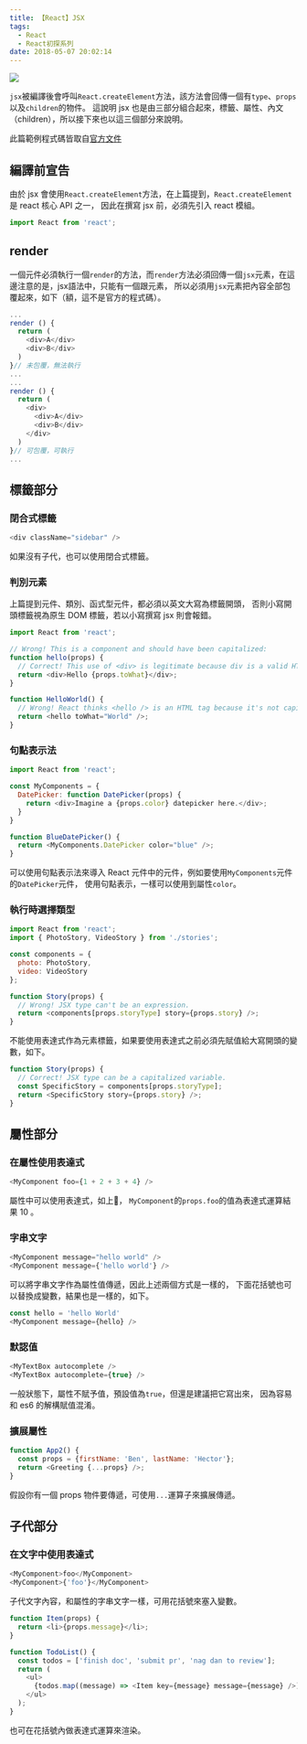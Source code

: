 ```yaml
---
title: 【React】JSX
tags:
  - React
  - React初探系列
date: 2018-05-07 20:02:14
---
```

![](/img/react/react.png)

`jsx`被編譯後會呼叫`React.createElement`方法，該方法會回傳一個有`type`、`props`以及`children`的物件。
這說明 jsx 也是由三部分組合起來，標籤、屬性、內文（children），所以接下來也以這三個部分來說明。

此篇範例程式碼皆取自[官方文件](https://reactjs.org/docs/jsx-in-depth.html)

<!-- more -->

## 編譯前宣告

由於 jsx 會使用`React.createElement`方法，在上篇提到，`React.createElement`是 react 核心 API 之一，
因此在撰寫 jsx 前，必須先引入 react 模組。

```js
import React from 'react';
```

## render

一個元件必須執行一個`render`的方法，而`render`方法必須回傳一個`jsx`元素，在這邊注意的是，jsx語法中，只能有一個跟元素，
所以必須用`jsx`元素把內容全部包覆起來，如下（額，這不是官方的程式碼）。

```js
...
render () {
  return (
    <div>A</div>
    <div>B</div>
  )
}// 未包覆，無法執行
...
...
render () {
  return (
    <div>
      <div>A</div>
      <div>B</div>
    </div>
  )
}// 可包覆，可執行
...
```

## 標籤部分

### 閉合式標籤

```js
<div className="sidebar" />
```
如果沒有子代，也可以使用閉合式標籤。

### 判別元素

上篇提到元件、類別、函式型元件，都必須以英文大寫為標籤開頭，
否則小寫開頭標籤視為原生 DOM 標籤，若以小寫撰寫 jsx 則會報錯。

```js
import React from 'react';

// Wrong! This is a component and should have been capitalized:
function hello(props) {
  // Correct! This use of <div> is legitimate because div is a valid HTML tag:
  return <div>Hello {props.toWhat}</div>;
}

function HelloWorld() {
  // Wrong! React thinks <hello /> is an HTML tag because it's not capitalized:
  return <hello toWhat="World" />;
}
```

### 句點表示法

```js
import React from 'react';

const MyComponents = {
  DatePicker: function DatePicker(props) {
    return <div>Imagine a {props.color} datepicker here.</div>;
  }
}

function BlueDatePicker() {
  return <MyComponents.DatePicker color="blue" />;
}
```

可以使用句點表示法來導入 React 元件中的元件，例如要使用`MyComponents`元件的`DatePicker`元件，
使用句點表示，一樣可以使用到屬性`color`。

### 執行時選擇類型

```js
import React from 'react';
import { PhotoStory, VideoStory } from './stories';

const components = {
  photo: PhotoStory,
  video: VideoStory
};

function Story(props) {
  // Wrong! JSX type can't be an expression.
  return <components[props.storyType] story={props.story} />;
}
```

不能使用表達式作為元素標籤，如果要使用表達式之前必須先賦值給大寫開頭的變數，如下。

```js
function Story(props) {
  // Correct! JSX type can be a capitalized variable.
  const SpecificStory = components[props.storyType];
  return <SpecificStory story={props.story} />;
}
```


## 屬性部分

### 在屬性使用表達式
```js
<MyComponent foo={1 + 2 + 3 + 4} />
```
屬性中可以使用表達式，如上，
`MyComponent`的`props.foo`的值為表達式運算結果 10 。

### 字串文字

```js
<MyComponent message="hello world" />
<MyComponent message={'hello world'} />
```

可以將字串文字作為屬性值傳遞，因此上述兩個方式是一樣的，
下面花括號也可以替換成變數，結果也是一樣的，如下。

```js
const hello = 'hello World'
<MyComponent message={hello} />
```

### 默認值

```js
<MyTextBox autocomplete />
<MyTextBox autocomplete={true} />
```

一般狀態下，屬性不賦予值，預設值為`true`，但還是建議把它寫出來，
因為容易和 es6 的解構賦值混淆。

### 擴展屬性

```js
function App2() {
  const props = {firstName: 'Ben', lastName: 'Hector'};
  return <Greeting {...props} />;
}
```

假設你有一個 props 物件要傳遞，可使用`...`運算子來擴展傳遞。

## 子代部分

### 在文字中使用表達式

```js
<MyComponent>foo</MyComponent>
<MyComponent>{'foo'}</MyComponent>
```
子代文字內容，和屬性的字串文字一樣，可用花括號來塞入變數。

```js
function Item(props) {
  return <li>{props.message}</li>;
}

function TodoList() {
  const todos = ['finish doc', 'submit pr', 'nag dan to review'];
  return (
    <ul>
      {todos.map((message) => <Item key={message} message={message} />)}
    </ul>
  );
}
```

也可在花括號內做表達式運算來渲染。




